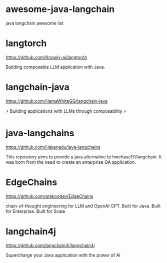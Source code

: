 # awesome-java-langchain
java langchain awesome list



# langtorch
https://github.com/Knowly-ai/langtorch

Building composable LLM application with Java.


# langchain-java
https://github.com/HamaWhiteGG/langchain-java

⚡ Building applications with LLMs through composability ⚡


# java-langchains
https://github.com/Hakenadu/java-langchains

This repository aims to provide a java alternative to hwchase17/langchain. It was born from the need to create an enterprise QA application.

# EdgeChains
https://github.com/arakoodev/EdgeChains

chain-of-thought engineering for LLM and OpenAI GPT. Built for Java. Built for Enterprise. Built for Scale


# langchain4j
https://github.com/langchain4j/langchain4j

Supercharge your Java application with the power of AI


